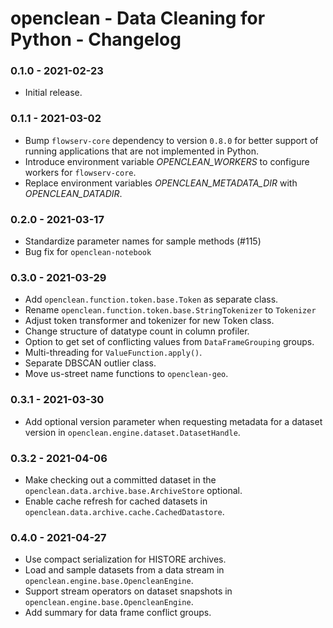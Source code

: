 # openclean - Data Cleaning for Python - Changelog

### 0.1.0 - 2021-02-23

* Initial release.


### 0.1.1 - 2021-03-02

* Bump `flowserv-core` dependency to version `0.8.0` for better support of running applications that are not implemented in Python.
* Introduce environment variable *OPENCLEAN_WORKERS* to configure workers for `flowserv-core`.
* Replace environment variables *OPENCLEAN_METADATA_DIR* with *OPENCLEAN_DATADIR*.


### 0.2.0 - 2021-03-17

* Standardize parameter names for sample methods (\#115)
* Bug fix for `openclean-notebook`


### 0.3.0 - 2021-03-29

* Add `openclean.function.token.base.Token` as separate class.
* Rename `openclean.function.token.base.StringTokenizer` to `Tokenizer`
* Adjust token transformer and tokenizer for new Token class.
* Change structure of datatype count in column profiler.
* Option to get set of conflicting values from `DataFrameGrouping` groups.
* Multi-threading for `ValueFunction.apply()`.
* Separate DBSCAN outlier class.
* Move us-street name functions to `openclean-geo`.


### 0.3.1 - 2021-03-30

* Add optional version parameter when requesting metadata for a dataset version in `openclean.engine.dataset.DatasetHandle`.


### 0.3.2 - 2021-04-06

* Make checking out a committed dataset in the `openclean.data.archive.base.ArchiveStore` optional.
* Enable cache refresh for cached datasets in `openclean.data.archive.cache.CachedDatastore`.


### 0.4.0 - 2021-04-27

* Use compact serialization for HISTORE archives.
* Load and sample datasets from a data stream in `openclean.engine.base.OpencleanEngine`.
* Support stream operators on dataset snapshots in  `openclean.engine.base.OpencleanEngine`.
* Add summary for data frame conflict groups.
